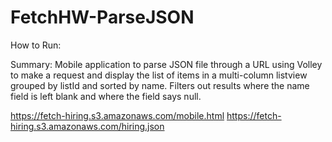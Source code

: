 # FetchHW-ParseJSON

How to Run:

Summary:
Mobile application to parse JSON file through a URL using Volley to make a request
and display the list of items in a multi-column listview grouped by listId and sorted by name.
Filters out results where the name field is left blank and where the field says null.

https://fetch-hiring.s3.amazonaws.com/mobile.html
https://fetch-hiring.s3.amazonaws.com/hiring.json
